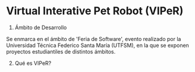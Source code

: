Virtual Interative Pet Robot (VIPeR)
===========

1. Ámbito de Desarrollo

Se enmarca en el ámbito de 'Feria de Software', evento realizado por la Universidad Técnica Federico Santa María (UTFSM), en la que se exponen proyectos estudiantiles de distintos ámbitos.

2. Qué es VIPeR?

